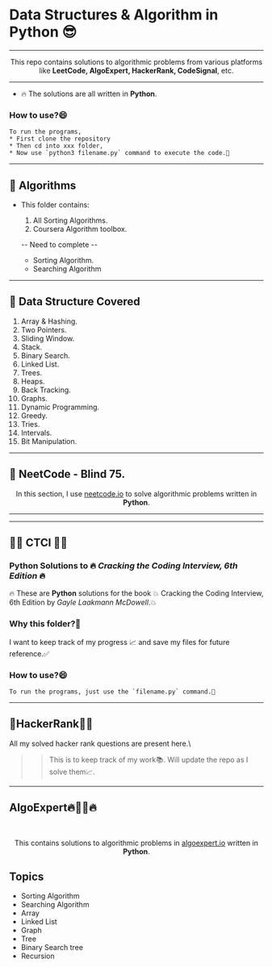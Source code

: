 # Data Structures & Algorithm in Python 😎

---

<p align="center">
  This repo contains solutions to algorithmic problems from various platforms like <b>LeetCode, AlgoExpert, HackerRank, CodeSignal</b>, etc.
  </br>
</p>

---
-   🔥 The solutions are all written in **Python**.

### How to use?😄

    To run the programs, 
    * First clone the repository
    * Then cd into xxx folder,
    * Now use `python3 filename.py` command to execute the code.🤝

---

## 🚀 Algorithms

- This folder contains:
  1. All Sorting Algorithms.
  2. Coursera Algorithm toolbox.
     
  -- Need to complete --
  * Sorting Algorithm.
  * Searching Algorithm

---

## 🚀 Data Structure Covered

1.  Array & Hashing.
2.  Two Pointers.
3.  Sliding Window.
4.  Stack.
5.  Binary Search.
6.  Linked List.
7.  Trees.
8.  Heaps.
9.  Back Tracking.
10.  Graphs.
11.  Dynamic Programming.
12.  Greedy.
13.  Tries.
14.  Intervals.
15.  Bit Manipulation.

---

## 🚀 NeetCode - Blind 75.

  <p align="center">
    In this section, I use <a href="https://neetcode.io/practice">neetcode.io</a> to solve algorithmic problems written in <b>Python</b>.
    </br>
  </p>

---

---

## 🚀🚀 CTCI 🚀🚀

### Python Solutions to 🔥 _Cracking the Coding Interview, 6th Edition_ 🔥

🔥 These are **Python** solutions for the book 💥 Cracking the Coding Interview, 6th Edition by _Gayle Laakmann McDowell_.💥

### Why this folder?🤔

I want to keep track of my progress 📈 and save my files for future reference.✅

### How to use?😄

    To run the programs, just use the `filename.py` command.🤝

---

## 🚀HackerRank🚀🚀

All my solved hacker rank questions are present here.\

> > This is to keep track of my work📚. Will update the repo as I solve them📈.

---

## AlgoExpert🔥🚀🚀🔥

</br>

<p align="center">
  This contains solutions to algorithmic problems in <a href="https://www.algoexpert.io">algoexpert.io</a> written in <b>Python</b>.
  </br>
</p>

## Topics

- Sorting Algorithm
- Searching Algorithm
- Array
- Linked List
- Graph
- Tree
- Binary Search tree
- Recursion
